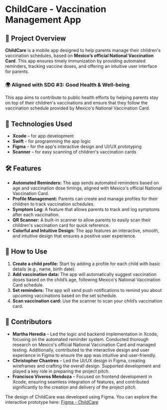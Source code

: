 # **ChildCare - Vaccination Management App**

## 🚀 Project Overview

**ChildCare** is a mobile app designed to help parents manage their children's vaccination schedules, based on **Mexico’s official National Vaccination Card**. This app ensures timely immunization by providing automated reminders, tracking vaccine doses, and offering an intuitive user interface for parents.

### 🌍 **Aligned with SDG #3: Good Health & Well-being**

This app aims to contribute to public health efforts by helping parents stay on top of their children's vaccinations and ensure that they follow the vaccination schedule provided by Mexico's National Vaccination Card. 

## 🔧 **Technologies Used**

- **Xcode** – for app development
- **Swift** – for programming the app logic
- **Figma** – for the app's interactive design and UI/UX prototyping
- **Scanner** – for easy scanning of children's vaccination cards

## 🛠 **Features**

- **Automated Reminders:** The app sends automated reminders based on age and vaccination dose timings, aligned with Mexico's official National Vaccination Card.
- **Profile Management:** Parents can create and manage profiles for their children to track vaccination schedules.
- **Symptom Log:** A feature that allows parents to track and log symptoms after each vaccination.
- **QR Scanner:** A built-in scanner to allow parents to easily scan their children's vaccination card for quick reference.
- **Colorful and Intuitive Design:** The app features an interactive, smooth, and intuitive design that ensures a positive user experience.

## 📑 **How to Use**

1. **Create a child profile:** Start by adding a profile for each child with basic details (e.g., name, birth date).
2. **Add vaccination data:** The app will automatically suggest vaccination doses based on the child’s age, following Mexico's National Vaccination Card schedule.
3. **Set reminders:** The app will send push notifications to remind you about upcoming vaccinations based on the set schedule.
4. **Scan vaccination card:** Use the scanner to scan your child’s vaccination card.

## 🙌 **Contributors**

- **Martha Heredia** – Led the logic and backend implementation in Xcode, focusing on the automated reminder system. Conducted thorough research on Mexico's official National Vaccination Card and managed testing. Additionally, contributed to the interactive design and user experience in Figma to ensure the app was intuitive and user-friendly.
- **Christopher Chantres** – Led the UI/UX design in Figma, creating wireframes and crafting the overall design. Supported development and played a key role in preparing the project pitch.
- **Francisco Viveros Mendoza** – Focused on frontend development in Xcode, ensuring seamless integration of features, and contributed significantly to the creation and delivery of the project pitch.

The design of ChildCare was developed using Figma. You can explore the interactive prototype here:
[Figma - ChildCare](https://www.figma.com/proto/rQHNoKlCW2REey3AgFvnYH/Vacunapp?node-id=1-2&p=f&t=zMJXGnXFVCocSvRB-1&scaling=scale-down&content-scaling=fixed&page-id=0%3A1&starting-point-node-id=1%3A128)
